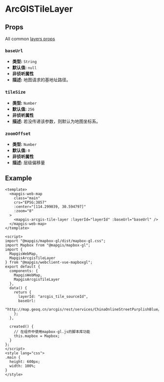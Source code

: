 # ArcGISTileLayer

## Props

All common [layers props](/zh/api/Layers/README.md#props)

### `baseUrl`

- **类型:** `String`
- **默认值:** `null`
- **非侦听属性**
- **描述:** 地图请求的基地址路径。

### `tileSize`

- **类型:** `Number`
- **默认值:** `256`
- **非侦听属性**
- **描述:** 若没传递该参数，则默认为地图坐标系。

### `zoomOffset`

- **类型:** `Number`
- **默认值:** `0`
- **非侦听属性**
- **描述:** 层级偏移量

## Example

```vue
<template>
  <mapgis-web-map
    class="main"
    crs="EPSG:3857"
    :center="[114.299039, 30.594797]"
    :zoom="8"
  >
    <mapgis-arcgis-tile-layer :layerId="layerId" :baseUrl="baseUrl" />
  </mapgis-web-map>
</template>

<script>
import "@mapgis/mapbox-gl/dist/mapbox-gl.css";
import Mapbox from "@mapgis/mapbox-gl";
import {
  MapgisWebMap,
  MapgisArcgisTileLayer
} from "@mapgis/webclient-vue-mapboxgl";
export default {
  components: {
    MapgisWebMap,
    MapgisArcgisTileLayer
  },
  data() {
    return {
      layerId: "arcgis_tile_sourceId",
      baseUrl:
        "http://map.geoq.cn/arcgis/rest/services/ChinaOnlineStreetPurplishBlue/MapServer"
    };
  },

  created() {
    // 在组件中使用mapbox-gl.js的脚本库功能
    this.mapbox = Mapbox;
  }
};
</script>
<style lang="css">
.main {
  height: 600px;
  width: 100%;
}
</style>
```
